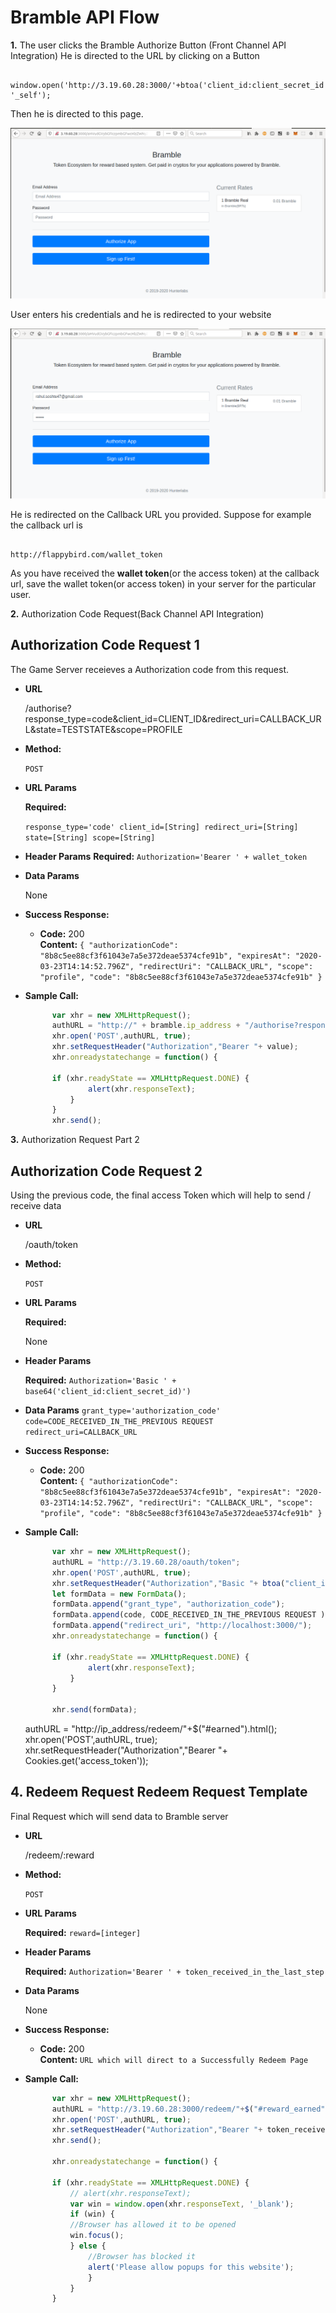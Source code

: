 # Bramble API Flow

**1.** The user clicks the Bramble Authorize Button (Front Channel API Integration) 
He is directed to the URL by clicking on a Button

```

window.open('http://3.19.60.28:3000/'+btoa('client_id:client_secret_id'), '_self');

```
Then he is directed to this page.

![Authorization Page](img/1.png) 

User enters his credentials and he is redirected to your website

![Credentials](img/2.png) 

He is redirected on the Callback URL you provided. Suppose for example the callback url is 

```

http://flappybird.com/wallet_token

```
As you have received the **wallet token**(or the access token) at the callback url, save the wallet token(or access token) in your server for the particular user.

**2.** Authorization Code Request(Back Channel API Integration)

**Authorization Code Request 1**
----
  The Game Server receieves a Authorization code from this request.

* **URL**

    /authorise?response_type=code&client_id=CLIENT_ID&redirect_uri=CALLBACK_URL&state=TESTSTATE&scope=PROFILE

* **Method:**

  `POST`
  
*  **URL Params**

   **Required:**
 
   `response_type='code'
    client_id=[String]
    redirect_uri=[String]
    state=[String]
    scope=[String]
   `

* **Header Params**
  **Required:**
  `
  Authorization='Bearer ' + wallet_token
  `

* **Data Params**

  None

* **Success Response:**

  * **Code:** 200 <br />
    **Content:** `{
      "authorizationCode": "8b8c5ee88cf3f61043e7a5e372deae5374cfe91b",
      "expiresAt": "2020-03-23T14:14:52.796Z",
      "redirectUri": "CALLBACK_URL",
      "scope": "profile",
      "code": "8b8c5ee88cf3f61043e7a5e372deae5374cfe91b"
    }`

* **Sample Call:**

  ```javascript
        var xhr = new XMLHttpRequest();
        authURL = "http://" + bramble.ip_address + "/authorise?response_type=code&client_id="+client_id+"&redirect_uri=CALLBACK_URL&state=teststate&scope=profile";
        xhr.open('POST',authURL, true);
        xhr.setRequestHeader("Authorization","Bearer "+ value);
        xhr.onreadystatechange = function() {

        if (xhr.readyState == XMLHttpRequest.DONE) {
                alert(xhr.responseText);
            }
        }
        xhr.send();
  ```

**3.** Authorization Request Part 2

**Authorization Code Request 2**
----
  Using the previous code, the final access Token which will help to send / receive data

* **URL**

    /oauth/token

* **Method:**

  `POST`
  
*  **URL Params**

   **Required:**
 
   None

* **Header Params**
  
  **Required:**
  `
  Authorization='Basic ' + base64('client_id:client_secret_id)')
  `

* **Data Params**
     `
      grant_type='authorization_code'
      code=CODE_RECEIVED_IN_THE_PREVIOUS REQUEST
      redirect_uri=CALLBACK_URL
     `

* **Success Response:**

  * **Code:** 200 <br />
    **Content:** `{
      "authorizationCode": "8b8c5ee88cf3f61043e7a5e372deae5374cfe91b",
      "expiresAt": "2020-03-23T14:14:52.796Z",
      "redirectUri": "CALLBACK_URL",
      "scope": "profile",
      "code": "8b8c5ee88cf3f61043e7a5e372deae5374cfe91b"
    }`

* **Sample Call:**

  ```javascript
        var xhr = new XMLHttpRequest();
        authURL = "http://3.19.60.28/oauth/token";
        xhr.open('POST',authURL, true);
        xhr.setRequestHeader("Authorization","Basic "+ btoa("client_id:client_secret_id"));
        let formData = new FormData();
        formData.append("grant_type", "authorization_code");
        formData.append(code, CODE_RECEIVED_IN_THE_PREVIOUS REQUEST );
        formData.append("redirect_uri", "http://localhost:3000/");
        xhr.onreadystatechange = function() {

        if (xhr.readyState == XMLHttpRequest.DONE) {
                alert(xhr.responseText);
            }
        }

        xhr.send(formData);
  ```

    authURL = "http://ip_address/redeem/"+$("#earned").html();
    xhr.open('POST',authURL, true);
    xhr.setRequestHeader("Authorization","Bearer "+ Cookies.get('access_token'));

**4.** Redeem Request
**Redeem Request Template**
----
 Final Request which will send data to Bramble server

* **URL**

    /redeem/:reward

* **Method:**

  `POST`
  
*  **URL Params**

   **Required:**
      `reward=[integer]` 

* **Header Params**
  
  **Required:**
      `
      Authorization='Bearer ' + token_received_in_the_last_step
      `

* **Data Params**

  None

* **Success Response:**

  * **Code:** 200 <br />
    **Content:** `URL which will direct to a Successfully Redeem Page`


* **Sample Call:**

  ```javascript
        var xhr = new XMLHttpRequest();
        authURL = "http://3.19.60.28:3000/redeem/"+$("#reward_earned").html();
        xhr.open('POST',authURL, true);
        xhr.setRequestHeader("Authorization","Bearer "+ token_received_in_the_last_step);        
        xhr.send();

        xhr.onreadystatechange = function() {
        
        if (xhr.readyState == XMLHttpRequest.DONE) {
            // alert(xhr.responseText);
            var win = window.open(xhr.responseText, '_blank');
            if (win) {
            //Browser has allowed it to be opened
            win.focus();
            } else {
                //Browser has blocked it
                alert('Please allow popups for this website');
                }
            }
        }
  ```

